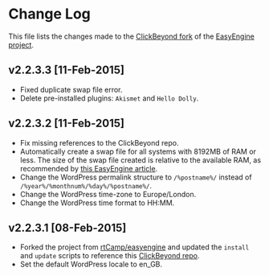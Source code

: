 # Change Log

This file lists the changes made to the [ClickBeyond fork](https://github.com/ClickBeyond/easyengine) of the [EasyEngine project](https://github.com/rtCamp/easyengine).

## v2.2.3.3 [11-Feb-2015]
- Fixed duplicate swap file error.
- Delete pre-installed plugins: `Akismet` and `Hello Dolly`.

## v2.2.3.2 [11-Feb-2015]
- Fix missing references to the ClickBeyond repo.
- Automatically create a swap file for all systems with 8192MB of RAM or less. The size of the swap file created is relative to the available RAM, as recommended by [this EasyEngine article](https://rtcamp.com/easyengine/installation/).
- Change the WordPress permalink structure to `/%postname%/` instead of `/%year%/%monthnum%/%day%/%postname%/`.
- Change the WordPress time-zone to Europe/London.
- Change the WordPress time format to HH:MM.

## v2.2.3.1 [08-Feb-2015]
- Forked the project from [rtCamp/easyengine](https://github.com/rtCamp/easyengine) and updated the `install` and `update` scripts to reference this [ClickBeyond repo](https://github.com/ClickBeyond/easyengine).
- Set the default WordPress locale to en_GB.
